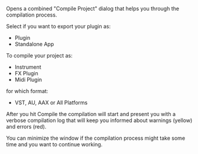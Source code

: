 Opens a combined "Compile Project" dialog that helps you through the compilation process. 

Select if you want to export your plugin as: 
- Plugin 
- Standalone App 

To compile your project as:
- Instrument
- FX Plugin
- Midi Plugin 

for which format:
- VST, AU, AAX or All Platforms

After you hit Compile the compilation will start and present you with a verbose compilation log that will keep you informed about warnings (yellow) and errors (red). 

You can minimize the window if the compilation process might take some time and you want to continue working.
